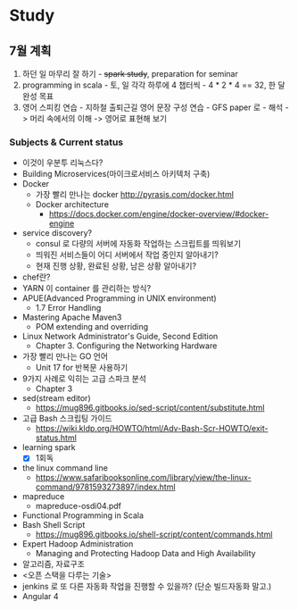 # Study

## 7월 계획

  1. 하던 일 마무리 잘 하기
    - ~~spark study~~, preparation for seminar
  2. programming in scala
    - 토, 일 각각 하루에 4 챕터씩
    - 4 * 2 * 4 == 32, 한 달 완성 목표
  3. 영어 스피킹 연습
    - 지하철 출퇴근길 영어 문장 구성 연습
    - GFS paper 로
    - 해석 -> 머리 속에서의 이해 -> 영어로 표현해 보기

### Subjects & Current status

  - 이것이 우분투 리눅스다?
  - Building Microservices(마이크로서비스 아키텍처 구축)
  - Docker
    - 가장 빨리 만나는 docker http://pyrasis.com/docker.html
    - Docker architecture
      - https://docs.docker.com/engine/docker-overview/#docker-engine
  - service discovery?
    - consul 로 다량의 서버에 자동화 작업하는 스크립트를 띄워보기
    - 띄워진 서비스들이 어디 서버에서 작업 중인지 알아내기?
    - 현재 진행 상황, 완료된 상황, 남은 상황 알아내기?
  - chef란?
  - YARN 이 container 를 관리하는 방식?
  - APUE(Advanced Programming in UNIX environment)
    - 1.7 Error Handling
  - Mastering Apache Maven3
    - POM extending and overriding
  - Linux Network Administrator's Guide, Second Edition
    - Chapter 3. Configuring the Networking Hardware
  - 가장 빨리 만나는 GO 언어
    - Unit 17 for 반복문 사용하기
  - 9가지 사례로 익히는 고급 스파크 분석
    - Chapter 3
  - sed(stream editor)
    - https://mug896.gitbooks.io/sed-script/content/substitute.html
  - 고급 Bash 스크립팅 가이드
    - https://wiki.kldp.org/HOWTO/html/Adv-Bash-Scr-HOWTO/exit-status.html
  - learning spark
    - [x] 1회독
  - the linux command line
    - https://www.safaribooksonline.com/library/view/the-linux-command/9781593273897/index.html
  - mapreduce
    - mapreduce-osdi04.pdf
  - Functional Programming in Scala
  - Bash Shell Script
    - https://mug896.gitbooks.io/shell-script/content/commands.html
  - Expert Hadoop Administration
    - Managing and Protecting Hadoop Data and High Availability
  - 알고리즘, 자료구조
  - <오픈 스택을 다루는 기술>
  - jenkins 로 또 다른 자동화 작업을 진행할 수 있을까? (단순 빌드자동화 말고.)
  - Angular 4
